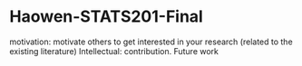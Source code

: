 # Haowen-STATS201-Final
motivation: motivate others to get interested in your research (related to the existing literature)
Intellectual: contribution. Future work
